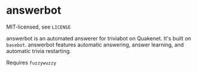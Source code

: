 answerbot
=========

MIT-licensed, see `LICENSE`

answerbot is an automated answerer for triviabot on Quakenet. It's built on `basebot`. answerbot features automatic answering, answer learning, and automatic trivia restarting.

Requires `fuzzywuzzy`

